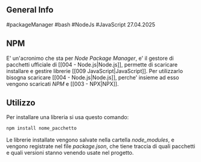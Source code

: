 ## General Info
#packageManager 
#bash
#NodeJs
#JavaScript
27.04.2025

## NPM
E' un'acronimo che sta per *Node Package Manager*, e' il gestore di pacchetti ufficiale di [[004 - Node.js|Node.js]], permette di scaricare installare e gestire librerie [[009 JavaScript|JavaScript]].
Per utilizzarlo bisogna scaricare [[004 - Node.js|Node.js]], perche' insieme ad esso vengono scaricati *NPM* e [[003 - NPX|NPX]].

## Utilizzo
Per installare una libreria si usa questo comando:
```bash
npm install nome_pacchetto
```
Le librerie installate vengono salvate nella cartella *node_modules*, e vengono registrate nel file *package.json*, che tiene traccia di quali pacchetti e quali versioni stanno venendo usate nel progetto.

